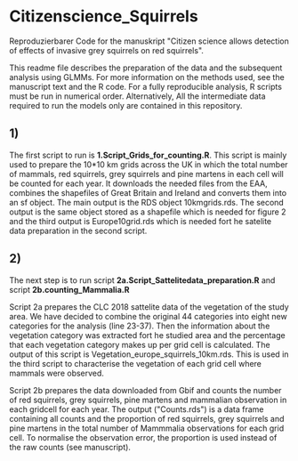 # Citizenscience_Squirrels
Reproduzierbarer Code for the manuskript "Citizen science allows detection of effects of invasive grey squirrels on red squirrels".

This readme file describes the preparation of the data and the subsequent analysis using GLMMs.
For more information on the methods used, see the manuscript text and the R code.
For a fully reproducible analysis, R scripts must be run in numerical order. Alternatively, All the intermediate data required to run the models only are contained in this repository. 

## 1)

The first script to run is **1.Script_Grids_for_counting.R**.
This script is mainly used to prepare the 10*10 km grids across the UK in which the total number of mammals, red squirrels, grey squirrels and pine martens in each cell will be counted for each year.
It downloads the needed files from the EAA, combines the shapefiles of Great Britain and Ireland and converts them into an sf object. The main output is the RDS object 10kmgrids.rds.
The second output is the same object stored as a shapefile which is needed for figure 2 and the third output is Europe10grid.rds which is needed fort he satelite data preparation in the second script.


## 2)

The next step is to run script **2a.Script_Sattelitedata_preparation.R** and script **2b.counting_Mammalia.R**
  
Script 2a prepares the CLC 2018 sattelite data of the vegetation of the study area.
We have decided to combine the original 44 categories into eight new categories for the analysis (line 23-37). Then the information about the vegetation category was extracted fort he studied area and the percentage that each vegetation category makes up per grid cell is calculated.
The output of this script is Vegetation_europe_squirrels_10km.rds. This is used in the third script to characterise the vegetation of each grid cell where mammals were observed.

Script 2b prepares the data downloaded from Gbif and counts the number of red squirrels, grey squirrels, pine martens and mammalian observation in each gridcell for each year. The output ("Counts.rds") is a data frame containing all counts and the proportion of red squirrels, grey squirrels and pine martens in the total number of Mammmalia observations for each grid cell. To normalise the observation error, the proportion is used instead of the raw counts (see manuscript).

